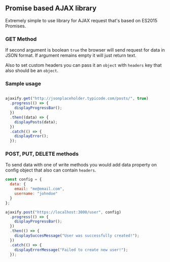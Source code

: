 ## Promise based AJAX library

Extremely simple to use library for AJAX request that's based on ES2015
Promises.

### GET Method

If second argument is boolean `true` the browser will send request for data in
JSON format. If argument remains empty it will just return text.

Also to set custom headers you can pass it an `object` with `headers` key
that also should be an `object`.

### Sample usage

```javascript

ajaxify.get("http://jsonplaceholder.typicode.com/posts/", true)
  .progress(() => {
    displayProgressBar();
  })
  .then((data) => {
    displayPosts(data);
  })
  .catch(() => {
    displayError();
  });

```

### POST, PUT, DELETE methods

To send data with one of write methods you would add data property on
config object that also can contain `headers`.

```javascript
const config = {
  data: {
    email: "me@email.com",
    username: "johndoe"
  }
};

ajaxify.post("https://localhost:3000/user", config)
  .progress(() => {
    displayProgressBar();
  })
  .then(() => {
    displaySuccesMessage("User was successfully created!");
  })
  .catch(() => {
    displayErrorMessage("Failed to create new user!");
  });

```
